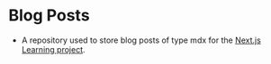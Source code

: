 # Blog Posts
- A repository used to store blog posts of type mdx for the <a href="https://github.com/ZahariCheyrekov/next-js-blog-posts">Next.js Learning project</a>.
